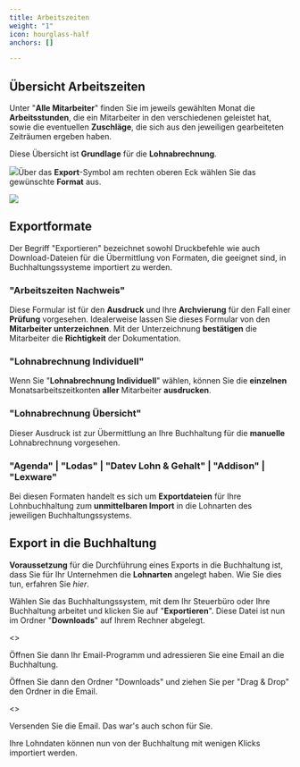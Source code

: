 ```yaml
---
title: Arbeitszeiten
weight: "1"
icon: hourglass-half
anchors: []

---
```

## Übersicht Arbeitszeiten

Unter "**Alle Mitarbeiter**" finden Sie im jeweils gewählten Monat die **Arbeitsstunden**, die ein Mitarbeiter in den verschiedenen geleistet hat, sowie die eventuellen **Zuschläge**, die sich aus den jeweiligen gearbeiteten Zeiträumen ergeben haben.

Diese Übersicht ist **Grundlage** für die **Lohnabrechnung**.

![](https://s3.amazonaws.com/helpscout.net/docs/assets/5dd29b3f04286364bc91dcd3/images/5eaec400042863474d1a0c20/file-w2a6ScByKU.png)Über das **Export**-Symbol am rechten oberen Eck wählen Sie das gewünschte **Format** aus.

![](https://s3.amazonaws.com/helpscout.net/docs/assets/5dd29b3f04286364bc91dcd3/images/5eaec68e2c7d3a5ea54a5d23/file-bUcjk7okd2.png)

## Exportformate

Der Begriff "Exportieren" bezeichnet sowohl Druckbefehle wie auch Download-Dateien für die Übermittlung von Formaten, die geeignet sind, in Buchhaltungssysteme importiert zu werden.

### "Arbeitszeiten Nachweis"

Diese Formular ist für den **Ausdruck** und Ihre **Archvierung** für den Fall einer **Prüfung** vorgesehen. Idealerweise lassen Sie dieses Formular von den **Mitarbeiter unterzeichnen**. Mit der Unterzeichnung **bestätigen** die Mitarbeiter die **Richtigkeit** der Dokumentation.

### "Lohnabrechnung Individuell"

Wenn Sie "**Lohnabrechnung Individuell**" wählen, können Sie die **einzelnen** Monatsarbeitszeitkonten **aller** Mitarbeiter **ausdrucken**.

### "Lohnabrechnung Übersicht"

Dieser Ausdruck ist zur Übermittlung an Ihre Buchhaltung für die **manuelle** Lohnabrechnung vorgesehen.

### "Agenda" | "Lodas" | "Datev Lohn & Gehalt" | "Addison" | "Lexware"

Bei diesen Formaten handelt es sich um **Exportdateien** für Ihre Lohnbuchhaltung zum **unmittelbaren Import** in die Lohnarten des jeweiligen Buchhaltungssystems.

## Export in die Buchhaltung

**Voraussetzung** für die Durchführung eines Exports in die Buchhaltung ist, dass Sie für Ihr Unternehmen die **Lohnarten** angelegt haben. Wie Sie dies tun, erfahren Sie _hier_.

Wählen Sie das Buchhaltungssystem, mit dem Ihr Steuerbüro oder Ihre Buchhaltung arbeitet und klicken Sie auf "**Exportieren**". Diese Datei ist nun im Ordner "**Downloads**" auf Ihrem Rechner abgelegt.

<<Screenshot>>

Öffnen Sie dann Ihr Email-Programm und adressieren Sie eine Email an die Buchhaltung.

Öffnen Sie dann den Ordner "Downloads" und ziehen Sie per "Drag & Drop" den Ordner in die Email.

<<Screenshot>>

Versenden Sie die Email. Das war's auch schon für Sie.

Ihre Lohndaten können nun von der Buchhaltung mit wenigen Klicks importiert werden.